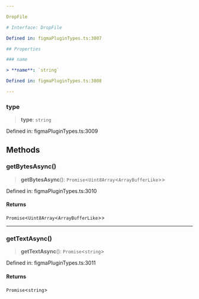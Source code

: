 ```yaml
---

DropFile

# Interface: DropFile

Defined in: figmaPluginTypes.ts:3007

## Properties

### name

> **name**: `string`

Defined in: figmaPluginTypes.ts:3008

---
```


### type

> **type**: `string`

Defined in: figmaPluginTypes.ts:3009

## Methods

### getBytesAsync()

> **getBytesAsync**(): `Promise`\<`Uint8Array`\<`ArrayBufferLike`\>\>

Defined in: figmaPluginTypes.ts:3010

#### Returns

`Promise`\<`Uint8Array`\<`ArrayBufferLike`\>\>

---

### getTextAsync()

> **getTextAsync**(): `Promise`\<`string`\>

Defined in: figmaPluginTypes.ts:3011

#### Returns

`Promise`\<`string`\>
